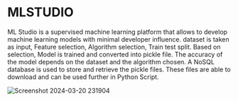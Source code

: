 # MLSTUDIO
ML Studio is a supervised machine learning platform that allows to develop machine learning models with minimal developer influence.
dataset is taken as input, Feature selection, Algorithm selection, Train test split. Based on selection, Model is trained and converted into pickle file. 
The accuracy of the model depends on the dataset and the algorithm chosen. A NoSQL database is used to store and retrieve the pickle files. 
These files are able to download and can be used further in Python Script.

![Screenshot 2024-03-20 231904](https://github.com/kvtharunkumar/MLSTUDIO/assets/117527544/7ac81a6b-faa1-4600-bf31-8daba6bf0cd6)
